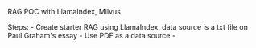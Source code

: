 RAG POC with LlamaIndex, Milvus

Steps:
    - Create starter RAG using LlamaIndex, data source is a txt file on Paul Graham's essay
    - Use PDF as a data source
    - 